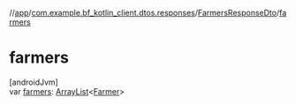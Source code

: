 //[app](../../../index.md)/[com.example.bf_kotlin_client.dtos.responses](../index.md)/[FarmersResponseDto](index.md)/[farmers](farmers.md)

# farmers

[androidJvm]\
var [farmers](farmers.md): [ArrayList](https://kotlinlang.org/api/latest/jvm/stdlib/kotlin.collections/-array-list/index.html)&lt;[Farmer](../../com.example.bf_kotlin_client.dtos.entities/-farmer/index.md)&gt;

